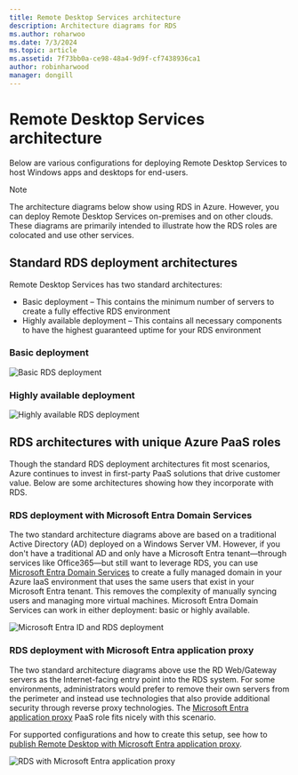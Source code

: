 ```yaml
---
title: Remote Desktop Services architecture
description: Architecture diagrams for RDS
ms.author: roharwoo
ms.date: 7/3/2024
ms.topic: article
ms.assetid: 7f73bb0a-ce98-48a4-9d9f-cf7438936ca1
author: robinharwood
manager: dongill
---
```

# Remote Desktop Services architecture

>

Below are various configurations for deploying Remote Desktop Services to host Windows apps and desktops for end-users.

>[!NOTE]
> The architecture diagrams below show using RDS in Azure. However, you can deploy Remote Desktop Services on-premises and on other clouds. These diagrams are primarily intended to illustrate how the RDS roles are colocated and use other services.

## Standard RDS deployment architectures

Remote Desktop Services has two standard architectures:
-    Basic deployment – This contains the minimum number of servers to create a fully effective RDS environment
-    Highly available deployment – This contains all necessary components to have the highest guaranteed uptime for your RDS environment

### Basic deployment

![Basic RDS deployment](./media/basic-rds.png)

### Highly available deployment

![Highly available RDS deployment](./media/ha-rds.png)

## RDS architectures with unique Azure PaaS roles

Though the standard RDS deployment architectures fit most scenarios, Azure continues to invest in first-party PaaS solutions that drive customer value. Below are some architectures showing how they incorporate with RDS.

<a name='rds-deployment-with-azure-ad-domain-services'></a>

### RDS deployment with Microsoft Entra Domain Services

The two standard architecture diagrams above are based on a traditional Active Directory (AD) deployed on a Windows Server VM. However, if you don't have a traditional AD and only have a Microsoft Entra tenant—through services like Office365—but still want to leverage RDS, you can use [Microsoft Entra Domain Services](/azure/active-directory-domain-services/active-directory-ds-overview) to create a fully managed domain in your Azure IaaS environment that uses the same users that exist in your Microsoft Entra tenant. This removes the complexity of manually syncing users and managing more virtual machines. Microsoft Entra Domain Services can work in either deployment: basic or highly available.

![Microsoft Entra ID and RDS deployment](./media/aadds-rds.png)

<a name='rds-deployment-with-azure-ad-application-proxy'></a>

### RDS deployment with Microsoft Entra application proxy

The two standard architecture diagrams above use the RD Web/Gateway servers as the Internet-facing entry point into the RDS system. For some environments, administrators would prefer to remove their own servers from the perimeter and instead use technologies that also provide additional security through reverse proxy technologies. The [Microsoft Entra application proxy](/azure/active-directory/active-directory-application-proxy-get-started) PaaS role fits nicely with this scenario.

For supported configurations and how to create this setup, see how to [publish Remote Desktop with Microsoft Entra application proxy](/azure/active-directory/application-proxy-publish-remote-desktop).

![RDS with Microsoft Entra application proxy](./media/aadappproxy-rds.png)

